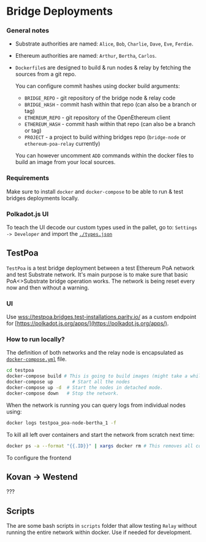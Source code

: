 # Bridge Deployments

### General notes

- Substrate authorities are named: `Alice`, `Bob`, `Charlie`, `Dave`, `Eve`, `Ferdie`.
- Ethereum authorities are named: `Arthur`, `Bertha`, `Carlos`.
- `Dockerfile`s are designed to build & run nodes & relay by fetching the sources
  from a git repo.

  You can configure commit hashes using docker build arguments:
  - `BRIDGE_REPO` - git repository of the bridge node & relay code
  - `BRIDGE_HASH` - commit hash within that repo (can also be a branch or tag)
  - `ETHEREUM_REPO` - git repository of the OpenEthereum client
  - `ETHEREUM_HASH` - commit hash within that repo (can also be a branch or tag)
  - `PROJECT` - a project to build withing bridges repo (`bridge-node` or `ethereum-poa-relay`
    currently)

  You can however uncomment `ADD` commands within the docker files to build
  an image from your local sources.

### Requirements

Make sure to install `docker` and `docker-compose` to be able to run & test
bridges deployments locally.

### Polkadot.js UI

To teach the UI decode our custom types used in the pallet, go to: `Settings -> Developer`
and import the [`./types.json`](./types.json)

## TestPoa

`TestPoa` is a test bridge deployment between a test Ethereum PoA network and
test Substrate network.
It's main purpose is to make sure that basic PoA<>Substrate bridge operation works.
The network is being reset every now and then without a warning.

### UI

Use [wss://testpoa.bridges.test-installations.parity.io/](https://polkadot.js.org/apps/)
as a custom endpoint for [https://polkadot.js.org/apps/](https://polkadot.js.org/apps/).

### How to run locally?

The definition of both networks and the relay node is encapsulated as
[`docker-compose.yml`](./testpoa/docker-compose.yml) file.

```bash
cd testpoa
docker-compose build # This is going to build images (might take a while)
docker-compose up		# Start all the nodes
docker-compose up -d  # Start the nodes in detached mode.
docker-compose down   # Stop the network.
```

When the network is running you can query logs from individual nodes using:
```bash
docker logs testpoa_poa-node-bertha_1 -f
```

To kill all left over containers and start the network from scratch next time:
```bash
docker ps -a --format "{{.ID}}" | xargs docker rm # This removes all containers!
```

To configure the frontend

## Kovan -> Westend

???

## Scripts

The are some bash scripts in `scripts` folder that allow testing `Relay`
without running the entire network within docker. Use if needed for development.
